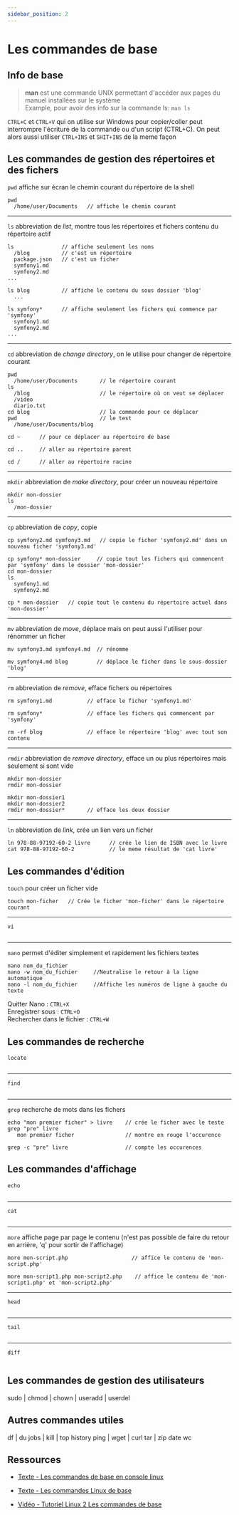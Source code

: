 ```yaml
---
sidebar_position: 2
---
```


# Les commandes de base

## Info de base

> **man** est une commande UNIX permettant d'accéder aux pages du manuel installées sur le système  
> Example, pour avoir des info sur la commande ls: `man ls`

`CTRL+C` et `CTRL+V` qui on utilise sur Windows pour copier/coller peut interrompre l'écriture de la commande ou d'un script (CTRL+C).
On peut alors aussi utiliser `CTRL+INS` et `SHIT+INS` de la meme façon

## Les commandes de gestion des répertoires et des fichers
`pwd` affiche sur écran le chemin courant du répertoire de la shell  
```
pwd
  /home/user/Documents   // affiche le chemin courant
```
 ---  
`ls` abbreviation de *list*, montre tous les répertoires et fichers contenu du répertoire actif
```
ls               // affiche seulement les noms  
  /blog          // c'est un répertoire
  package.json   // c'est un ficher
  symfony1.md
  symfony2.md
...
```
```
ls blog          // affiche le contenu du sous dossier 'blog'
  ...
```
```
ls symfony*      // affiche seulement les fichers qui commence par 'symfony'  
  symfony1.md
  symfony2.md
...
```
 --- 
`cd` abbreviation de *change directory*, on le utilise pour changer de répertoire courant  
```
pwd
  /home/user/Documents       // le répertoire courant
ls
  /blog                      // le répertoire où on veut se déplacer
  /video
  diario.txt
cd blog                      // la commande pour ce déplacer
pwd                          // le test
  /home/user/Documents/blog
```
```
cd ~      // pour ce déplacer au répertoire de base
```
```
cd ..     // aller au répertoire parent
```
```
cd /      // aller au répertoire racine
```
 --- 
`mkdir` abbreviation de *make directory*, pour créer un nouveau répertoire  
```
mkdir mon-dossier
ls
  /mon-dossier   
```
 --- 
`cp` abbreviation de *copy*, copie  
```
cp symfony2.md symfony3.md   // copie le ficher 'symfony2.md' dans un nouveau ficher 'symfony3.md'
```
```
cp symfony* mon-dossier     // copie tout les fichers qui commencent par 'symfony' dans le dossier 'mon-dossier'
cd mon-dossier
ls
  symfony1.md
  symfony2.md 
```
```
cp * mon-dossier   // copie tout le contenu du répertoire actuel dans 'mon-dossier'
```
 --- 
`mv` abbreviation de *move*, déplace mais on peut aussi l'utiliser pour rénommer un ficher  
```
mv symfony3.md symfony4.md  // rénomme
```
```
mv symfony4.md blog         // déplace le ficher dans le sous-dossier 'blog'
```
 --- 
`rm` abbreviation de *remove*, efface fichers ou répertoires  
```
rm symfony1.md           // efface le ficher 'symfony1.md'
```
```
rm symfony*              // efface les fichers qui commencent par 'symfony'
```
```
rm -rf blog              // efface le répertoire 'blog' avec tout son contenu 
```
 --- 
`rmdir` abbreviation de *remove directory*, efface un ou plus répertoires mais seulement si sont vide  
```
mkdir mon-dossier
rmdir mon-dossier
```
```
mkdir mon-dossier1
mkdir mon-dossier2
rmdir mon-dossier*       // efface les deux dossier
```
 --- 
`ln` abbreviation de *link*, crée un lien vers un ficher
```
ln 978-88-97192-60-2 livre      // crée le lien de ISBN avec le livre
cat 978-88-97192-60-2           // le meme résultat de 'cat livre'
```

## Les commandes d'édition  
 
`touch` pour créer un ficher vide  
```
touch mon-ficher   // Crée le ficher 'mon-ficher' dans le répertoire courant
```
 --- 

`vi`  
```

```
 --- 
`nano` permet d'éditer simplement et rapidement les fichiers textes 
```
nano nom_du_fichier
nano -w nom_du_fichier     //Neutralise le retour à la ligne automatique 
nano -l nom_du_fichier     //Affiche les numéros de ligne à gauche du texte
```
Quitter Nano : `CTRL+X`  
Enregistrer sous : `CTRL+O`  
Rechercher dans le fichier : `CTRL+W`

## Les commandes de recherche

`locate`  
```

```
 ---
`find`  
```

```
 ---
`grep` recherche de mots dans les fichers
```
echo "mon premier ficher" > livre    // crée le ficher avec le teste
grep "pre" livre
   mon premier ficher                // montre en rouge l'occurence
```
```
grep -c "pre" livre                  // compte les occurences
```

## Les commandes d'affichage
`echo`  
```

```
 ---  
`cat`  
```

```
 ---  
`more` affiche page par page le contenu (n'est pas possible de faire du retour en arrière, 'q' pour sortir de l'affichage)  
```
more mon-script.php                    // affice le contenu de 'mon-script.php'
```
```
more mon-script1.php mon-script2.php    // affice le contenu de 'mon-script1.php' et 'mon-script2.php'
```
 ---  
`head`  
```

```
 ---  
`tail`  
```

```
 ---  
`diff`  
```

```

## Les commandes de gestion des utilisateurs
sudo | chmod | chown | useradd | userdel

## Autres commandes utiles
df | du
jobs | kill | top
history
ping | wget | curl
tar | zip
date
wc


## Ressources 

* [Texte - Les commandes de base en console linux](https://doc.ubuntu-fr.org/tutoriel/console_commandes_de_base)

* [Texte - Les commandes Linux de base](https://www.sitedetout.com/commandes-linux-de-base/)

* [Vidéo - Tutoriel Linux 2 Les commandes de base](https://www.youtube.com/watch?v=cCW8Gz6zbQo)
